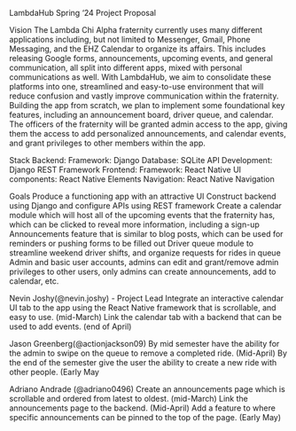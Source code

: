 LambdaHub
Spring ‘24 Project Proposal

Vision
The Lambda Chi Alpha fraternity currently uses many different applications including, but not limited to Messenger, Gmail, Phone Messaging, and the EHZ Calendar to organize its affairs. This includes releasing Google forms, announcements, upcoming events, and general communication, all split into different apps, mixed with personal communications as well. With LambdaHub, we aim to consolidate these platforms into one, streamlined and easy-to-use environment that will reduce confusion and vastly improve communication within the fraternity. Building the app from scratch, we plan to implement some foundational key features, including an announcement board, driver queue, and calendar. The officers of the fraternity will be granted admin access to the app, giving them the access to add personalized announcements, and calendar events, and grant privileges to other members within the app.

Stack
Backend:
Framework: Django
Database: SQLite
API Development: Django REST Framework
Frontend:
Framework: React Native
UI components: React Native Elements
Navigation: React Native Navigation

Goals
Produce a functioning app with an attractive UI
Construct backend using Django and configure APIs using REST framework
Create a calendar module which will host all of the upcoming events that the fraternity has, which can be clicked to reveal more information, including a sign-up
Announcements feature that is similar to blog posts, which can be used for reminders or pushing forms to be filled out
Driver queue module to streamline weekend driver shifts, and organize requests for rides in queue
Admin and basic user accounts, admins can edit and grant/remove admin privileges to other users, only admins can create announcements, add to calendar, etc.

Nevin Joshy(@nevin.joshy) - Project Lead
Integrate an interactive calendar UI tab to the app using the React Native framework that is scrollable, and easy to use. (mid-March)
Link the calendar tab with a backend that can be used to add events. (end of April)

Jason Greenberg(@actionjackson09)
By mid semester have the ability for the admin to swipe on the queue to remove a completed ride. (Mid-April)
By the end of the semester give the user the ability to create a new ride with other people. (Early May

Adriano Andrade (@adriano0496)
Create an announcements page which is scrollable and ordered from latest to oldest. (mid-March)
Link the announcements page to the backend. (Mid-April)
Add a feature to where specific announcements can be pinned to the top of the page. (Early May)

